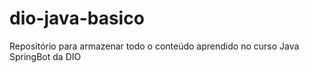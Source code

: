 # dio-java-basico
Repositório para armazenar todo o conteúdo aprendido no curso Java SpringBot da DIO
